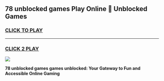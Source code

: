 
## 78 unblocked games Play Online 👋 Unblocked Games
<h3>
<a href="https://premium.freeplayer.one?title=78_unblocked_games&ref=19F">CLICK TO PLAY</a></h3>
<hr>

<h3>
<a href="https://premium.freeplayer.one?title=78_unblocked_games&ref=19F">CLICK 2 PLAY</a>
  
</h3>

<a href="https://premium.freeplayer.one?title=78_unblocked_games&ref=19F"><img src="https://clearcache.store/games.png"></a>


**78 unblocked games games unblocked: Your Gateway to Fun and Accessible Online Gaming**
